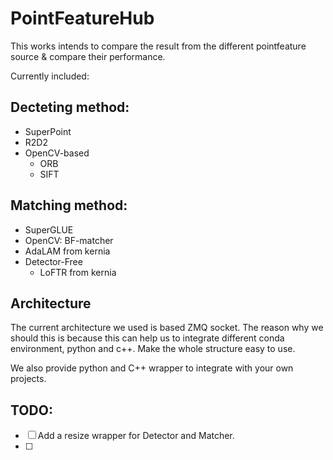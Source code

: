 # PointFeatureHub

This works intends to compare the result from the different pointfeature source & compare their performance.

Currently included:

## Decteting method:

- SuperPoint
- R2D2
- OpenCV-based
    - ORB
    - SIFT

## Matching method:

- SuperGLUE
- OpenCV: BF-matcher
- AdaLAM from kernia
- Detector-Free
    - LoFTR from kernia

## Architecture

The current architecture we used is based ZMQ socket. The reason why we should this is because this can help us to integrate different conda environment, python and c++. Make the whole structure easy to use. 

We also provide python and C++ wrapper to integrate with your own projects.

## TODO:

- [ ] Add a resize wrapper for Detector and Matcher.
- [ ] 